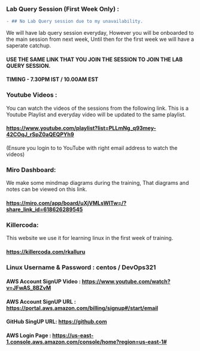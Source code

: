 ### Lab Query Session (First Week Only) : 
```diff
- ## No Lab Query session due to my unavailability.
```

We will have lab query session everyday, However you will be onboarded to the main session from next week, Until then for the first week we will have a saperate catchup.

#### USE THE SAME LINK THAT YOU JOIN THE SESSION TO JOIN THE LAB QUERY SESSION.
#### TIMING - 7.30PM IST / 10.00AM EST


### Youtube Videos : 
You can watch the videos of the sessions from the following link. This is a Youtube Playlist and everyday video will be updated to the same playlist.

#### https://www.youtube.com/playlist?list=PLLmNg_q93mey-42COqJ_rSpZ0aQEQPYh9
(Ensure you login to to YouTube with right email address to watch the videos)

### Miro Dashboard:
We make some mindmap diagrams during the training, That diagrams and notes can be viewed on this link.

#### https://miro.com/app/board/uXjVMLsWlTw=/?share_link_id=618626289545

### Killercoda:

This website we use it for learning linux in the first week of training.

#### https://killercoda.com/rkalluru

### Linux Username & Password : centos / DevOps321


#### AWS Account SignUP Video :	 https://www.youtube.com/watch?v=JFwAS_8BZvM
#### AWS Account SignUP URL :	   https://portal.aws.amazon.com/billing/signup#/start/email

#### GitHub SingUP URL: https://github.com

#### AWS Login Page : https://us-east-1.console.aws.amazon.com/console/home?region=us-east-1#


